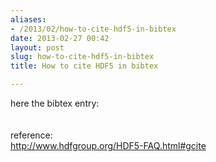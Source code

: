 ```yaml
---
aliases:
- /2013/02/how-to-cite-hdf5-in-bibtex
date: 2013-02-27 00:42
layout: post
slug: how-to-cite-hdf5-in-bibtex
title: How to cite HDF5 in bibtex

---
```


<p>
 here the bibtex entry:
 <br/>
 <br/>
 <script src="https://gist.github.com/zonca/5043796.js">
 </script>
 <br/>
 reference:
 <br/>
 <a href="http://www.hdfgroup.org/HDF5-FAQ.html#gcite">
  http://www.hdfgroup.org/HDF5-FAQ.html#gcite
 </a>
</p>
